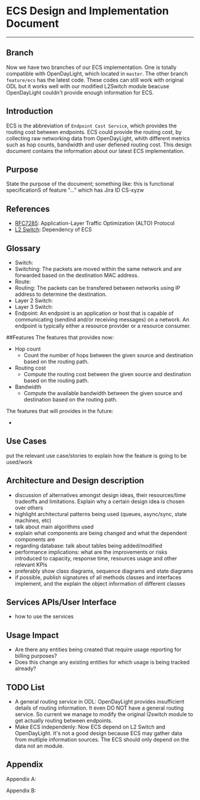 # ECS Design and Implementation Document
----

## Branch

Now we have two branches of our ECS implementation. One is totally compatible with OpenDayLight, which located in `master`. The other branch `feature/ecs` has the latest code. These codes can still work with original ODL but it works well with our modified L2Switch module beacuse OpenDayLight couldn't provide enough information for ECS.



## Introduction

ECS is the abbreviation of `Endpoint Cost Service`, which provides the routing cost between endpoints. ECS could provide the routing cost, by collecting raw networking data from OpenDayLight, whith different metrics such as hop counts, bandwidth and user defiened routing cost. This design document contains the information about our latest ECS implementation. 

## Purpose

State the purpose of the document; something like: this is functional specificationS of feature "..." which has Jira ID CS-xyzw

## References

* [RFC7285](https://tools.ietf.org/html/rfc7285): Application-Layer Traffic Optimization (ALTO) Protocol
* [L2 Switch](https://wiki.opendaylight.org/view/L2_Switch:Main): Dependency of ECS 

## Glossary

* Switch: 
* Switching: The packets are moved within the same network and are forwarded based on the destination MAC address.
* Route: 
* Routing: The packets can be transfered between networks using IP address to determine the destination.
* Layer 2 Switch: 
* Layer 3 Switch: 
* Endpoint: An endpoint is an application or host that is capable of communicating (sendind and/or receiving messages) on a network. An endpoint is typically either a resource provider or a resource consumer.

##Features
The features that provides now:

* Hop count 
	* Count the number of hops between the given source and destination based on the routing path.
* Routing cost
	* Compute the routing cost between the given source and destination based on the routing path.
* Bandwidth
	* Compute the available bandwidth between the given source and destination based on the routing path.
	
The features that will provides in the future:

* 


## Use Cases

put the relevant use case/stories to explain how the feature is going to be used/work

## Architecture and Design description

* discussion of alternatives amongst design ideas, their resources/time tradeoffs and limitations. Explain why a certain design idea is chosen over others
* highlight architectural patterns being used (queues, async/sync, state machines, etc)
* talk about main algorithms used
* explain what components are being changed and what the dependent components are
* regarding database: talk about tables being added/modified
* performance implications: what are the improvements or risks introduced to capacity, response time, resources usage and other relevant KPIs
* preferably show class diagrams, sequence diagrams and state diagrams
* if possible, publish signatures of all methods classes and interfaces implement, and the explain the object information of different classes

## Services APIs/User Interface

* how to use the services

## Usage Impact

* Are there any entities being created that require usage reporting for billing purposes? 
* Does this change any existing entities for which usage is being tracked already?

## TODO List

* A general routing service in ODL: OpenDayLight provides insufficient details of routing information. It even DO NOT have a general routing service. So current we manage to modify the original l2switch module to get actually routing between endpoints.
* Make ECS independenly: Now ECS depend on L2 Switch and OpenDayLight. It's not a good design because ECS may gather data from mutliple information sources. The ECS should only depend on the data not an module.

## Appendix

Appendix A:

Appendix B:
